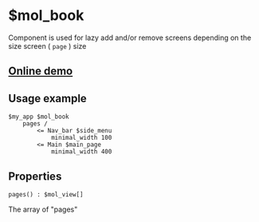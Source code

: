 # $mol_book

Component is used for lazy add and/or remove screens depending on the size screen ( `page` ) size

## [Online demo](http://eigenmethod.github.io/mol/#demo=mol_book_demo)

## Usage example

```
$my_app $mol_book
	pages /
		<= Nav_bar $side_menu
			minimal_width 100
		<= Main $main_page
			minimal_width 400
```

## Properties

`pages() : $mol_view[]`

The array of "pages"
